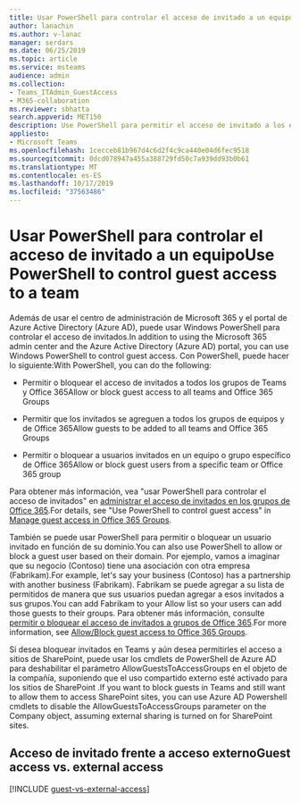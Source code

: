 ```yaml
---
title: Usar PowerShell para controlar el acceso de invitado a un equipo
author: lanachin
ms.author: v-lanac
manager: serdars
ms.date: 06/25/2019
ms.topic: article
ms.service: msteams
audience: admin
ms.collection:
- Teams_ITAdmin_GuestAccess
- M365-collaboration
ms.reviewer: sbhatta
search.appverid: MET150
description: Use PowerShell para permitir el acceso de invitado a los equipos de Microsoft Teams o bloquearlo.
appliesto:
- Microsoft Teams
ms.openlocfilehash: 1cecceb81b967d4c6d2f4c9ca440e04d6fec9518
ms.sourcegitcommit: 0dcd078947a455a388729fd50c7a939dd93b0b61
ms.translationtype: MT
ms.contentlocale: es-ES
ms.lasthandoff: 10/17/2019
ms.locfileid: "37563486"
---
```

<a name="use-powershell-to-control-guest-access-to-a-team"></a><span data-ttu-id="a2f36-103">Usar PowerShell para controlar el acceso de invitado a un equipo</span><span class="sxs-lookup"><span data-stu-id="a2f36-103">Use PowerShell to control guest access to a team</span></span>
================================================

<span data-ttu-id="a2f36-104">Además de usar el centro de administración de Microsoft 365 y el portal de Azure Active Directory (Azure AD), puede usar Windows PowerShell para controlar el acceso de invitados.</span><span class="sxs-lookup"><span data-stu-id="a2f36-104">In addition to using the Microsoft 365 admin center and the Azure Active Directory (Azure AD) portal, you can use Windows PowerShell to control guest access.</span></span> <span data-ttu-id="a2f36-105">Con PowerShell, puede hacer lo siguiente:</span><span class="sxs-lookup"><span data-stu-id="a2f36-105">With PowerShell, you can do the following:</span></span>
  
- <span data-ttu-id="a2f36-106">Permitir o bloquear el acceso de invitados a todos los grupos de Teams y Office 365</span><span class="sxs-lookup"><span data-stu-id="a2f36-106">Allow or block guest access to all teams and Office 365 Groups</span></span>

- <span data-ttu-id="a2f36-107">Permitir que los invitados se agreguen a todos los grupos de equipos y de Office 365</span><span class="sxs-lookup"><span data-stu-id="a2f36-107">Allow guests to be added to all teams and Office 365 Groups</span></span>

- <span data-ttu-id="a2f36-108">Permitir o bloquear a usuarios invitados en un equipo o grupo específico de Office 365</span><span class="sxs-lookup"><span data-stu-id="a2f36-108">Allow or block guest users from a specific team or Office 365 group</span></span>

<span data-ttu-id="a2f36-109">Para obtener más información, vea "usar PowerShell para controlar el acceso de invitados" en [administrar el acceso de invitados en los grupos de Office 365](https://docs.microsoft.com/office365/admin/create-groups/manage-guest-access-in-groups#use-powershell-to-control-guest-access).</span><span class="sxs-lookup"><span data-stu-id="a2f36-109">For details, see "Use PowerShell to control guest access" in [Manage guest access in Office 365 Groups](https://docs.microsoft.com/office365/admin/create-groups/manage-guest-access-in-groups#use-powershell-to-control-guest-access).</span></span>
  
<span data-ttu-id="a2f36-110">También se puede usar PowerShell para permitir o bloquear un usuario invitado en función de su dominio.</span><span class="sxs-lookup"><span data-stu-id="a2f36-110">You can also use PowerShell to allow or block a guest user based on their domain.</span></span> <span data-ttu-id="a2f36-111">Por ejemplo, vamos a imaginar que su negocio (Contoso) tiene una asociación con otra empresa (Fabrikam).</span><span class="sxs-lookup"><span data-stu-id="a2f36-111">For example, let's say your business (Contoso) has a partnership with another business (Fabrikam).</span></span> <span data-ttu-id="a2f36-112">Fabrikam se puede agregar a su lista de permitidos de manera que sus usuarios puedan agregar a esos invitados a sus grupos.</span><span class="sxs-lookup"><span data-stu-id="a2f36-112">You can add Fabrikam to your Allow list so your users can add those guests to their groups.</span></span> <span data-ttu-id="a2f36-113">Para obtener más información, consulte [permitir o bloquear el acceso de invitados a grupos de Office 365](https://go.microsoft.com/fwlink/?linkid=854001).</span><span class="sxs-lookup"><span data-stu-id="a2f36-113">For more information, see [Allow/Block guest access to Office 365 Groups](https://go.microsoft.com/fwlink/?linkid=854001).</span></span>
  
<span data-ttu-id="a2f36-114">Si desea bloquear invitados en Teams y aún desea permitirles el acceso a sitios de SharePoint, puede usar los cmdlets de PowerShell de Azure AD para deshabilitar el parámetro AllowGuestsToAccessGroups en el objeto de la compañía, suponiendo que el uso compartido externo esté activado para los sitios de SharePoint .</span><span class="sxs-lookup"><span data-stu-id="a2f36-114">If you want to block guests in Teams and still want to allow them to access SharePoint sites, you can use Azure AD Powershell cmdlets to disable the AllowGuestsToAccessGroups parameter on the Company object, assuming external sharing is turned on for SharePoint sites.</span></span>

## <a name="guest-access-vs-external-access"></a><span data-ttu-id="a2f36-115">Acceso de invitado frente a acceso externo</span><span class="sxs-lookup"><span data-stu-id="a2f36-115">Guest access vs. external access</span></span>

[!INCLUDE [guest-vs-external-access](includes/guest-vs-external-access.md)]
